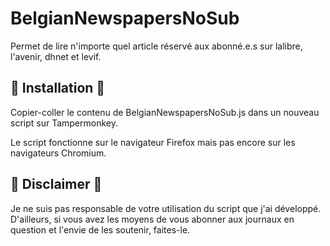 # BelgianNewspapersNoSub
Permet de lire n'importe quel article réservé aux abonné.e.s sur lalibre, l'avenir, dhnet et levif.

## :rocket: Installation :rocket:
Copier-coller le contenu de BelgianNewspapersNoSub.js dans un nouveau script sur Tampermonkey.

Le script fonctionne sur le navigateur Firefox mais pas encore sur les navigateurs Chromium.

## :rotating_light: Disclaimer :rotating_light:
Je ne suis pas responsable de votre utilisation du script que j'ai développé. D'ailleurs, si vous avez les moyens de vous abonner aux journaux en question et l'envie de les soutenir, faites-le.
